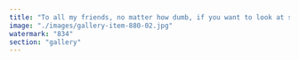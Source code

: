 ```yaml
---
title: "To all my friends, no matter how dumb, if you want to look at something serious regarding blockchains, i recommend you skip bitcoin and head on straight to ethereum and solana.<br /><br />regarding ethereum in order to avoid outdated content, I would consider looking at https://research.2077.xyz/<br /><br />le ticker is $ETH"
image: "./images/gallery-item-880-02.jpg"
watermark: "834"
section: "gallery"
---
```

